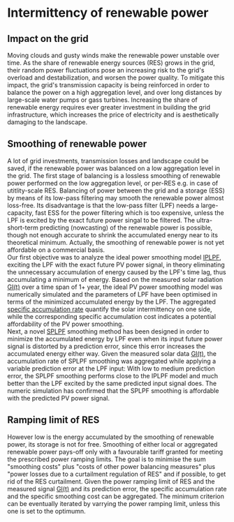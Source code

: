 # Intermittency of renewable power
## Impact on the grid 
Moving clouds and gusty winds make the renewable power unstable over time. As the share of renewable energy sources (RES) grows in the grid, their random power fluctuations pose an increasing risk to the grid's overload and destabilization, and worsen the power quality. To mitigate this impact, the grid's transmission capacity is being reinforced in order to balance the power on a high aggregation level, and over long distances by large-scale water pumps or gass turbines. Increasing the share of renewable energy requires ever greater investment in building the grid infrastructure, which increases the price of electricity and is aesthetically damaging to the landscape.  
## Smoothing of renewable power
A lot of grid investments, transmission losses and landscape could be saved, if the renewable power was balanced on a low aggregation level in the grid. The first stage of balancing is a lossless smoothing of renewable power performed on the low aggregation level, or per-RES e.g. in case of utitlity-scale RES. Balancing of power between the grid and a storage (ESS) by means of its low-pass filtering may smooth the renewable power almost loss-free. Its disadvantage is that the low-pass filter (LPF) needs a large-capacity, fast ESS for the power filtering which is too expensive, unless the LPF is excited by the exact future power singal to be filtered. The ultra-short-term predicting (nowcasting) of the renewable power is possible, though not enough accurate to shrink the accumulated energy near to its theoretical minimum. Actually, the smoothing of renewable power is not yet affordable on a commercial basis.  
Our first objective was to analyze the ideal power smoothing model [IPLPF](https://mhrons.github.io/pv_smooth/#ideal-predictive-smoothing-iplpf), exciting the LPF with the exact future PV power signal, in theory eliminating the unnecessary accumulation of energy caused by the LPF's time lag, thus accumulating a minimum of energy. Based on the measured solar radiation [GI(t)](https://mhrons.github.io/pv_log/) over a time span of 1+ year, the ideal PV power smoothing model was numerically simulated and the parameters of LPF have been optimised in terms of the minimized accumulated energy by the LPF. The aggregated [specific accumulation rate](https://mhrons.github.io/pv_smooth/#specific-accumulation-rate) quantify the solar intermittency on one side, while the corresponding specific accumulation cost indicates a potential affordability of the PV power smoothing.  
Next, a novel [SPLPF](https://mhrons.github.io/splpf/) smoothing method has been designed in order to minimize the accumulated energy by LPF even when its input future power signal is distorted by a prediction error, since this error increases the accumulated energy either way. Given the measured solar data [GI(t)](https://mhrons.github.io/pv_log/), the accumulation rate of SPLPF smoothing was aggregated while applying a variable prediction error at the LPF input: With low to medium prediction error, the SPLPF smoothing performs close to the IPLPF model and much better than the LPF excited by the same predicted input signal does. The numeric simulation has confirmed that the SPLPF smoothing is affordable with the predicted PV power signal.  

## Ramping limit of RES
However low is the energy accumulated by the smoothing of renewable power, its storage is not for free. Smoothing of either local or aggregated renewable power pays-off only with a favourable tariff granted for meeting the prescribed power ramping limits. The goal is to minimise the sum "smoothing costs" plus "costs of other power balancing measures" plus "power losses due to a curtailment regulation of RES" and if possible, to get rid of the RES curtailment. Given the power ramping limit of RES and the measured signal [GI(t)](https://mhrons.github.io/pv_log/) and its prediction error, the specific accumulation rate and the specific smoothing cost can be aggregated. The minimum criterion can be eventually iterated by varrying the power ramping limit, unless this one is set to the optimumn.

